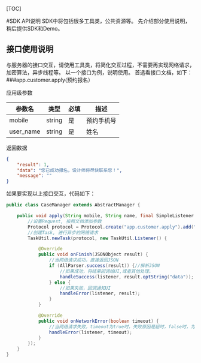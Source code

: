 [TOC]

#SDK API说明
SDK中将包括很多工具类，公共资源等。
先介绍部分使用说明，稍后提供SDK和Demo。

## 接口使用说明
与服务器的接口交互，请使用工具类，将简化交互过程，不需要再实现网络请求，加密算法，异步线程等。
以一个接口为例，说明使用。
首选看接口文档，如下：
###app.customer.apply(预约报名）

应用级参数

|参数名|类型|必填|描述|
|--------|--------|--------|--------|
|mobile|string|是|预约手机号|
|user_name|string|是|姓名|


返回数据

``` JSON
{
    "result": 1,
    "data": "您已成功报名，设计师将尽快联系您！",
    "message": ""
}
```

如果要实现以上接口交互，代码如下：
```Java
public class CaseManager extends AbstractManager {

	public void apply(String mobile, String name, final SimpleListener <String> listener) {
    	//设置Request, 按照文档添加参数
		Protocol protocol = Protocol.create("app.customer.apply").add("mobile", mobile).add("user_name", name);
        //创建Task, 进行异步的网络请求
		TaskUtil.newTask(protocol, new TaskUtil.Listener() {

			@Override
			public void onFinish(JSONObject result) {
            	//当网络请求成功，直接返回JSON
				if (AllParser.success(result)) {//解析JSON
                	//如果成功，将结果回调给UI,或者其他处理。
					handleSuccess(listener, result.optString("data"));
				} else {
                	//如果失败，回调通知UI
					handleError(listener, result);
				}
			}

			@Override
			public void onNetworkError(boolean timeout) {
            	//当网络请求失败，timeout为true时，失败原因是超时，false时，为其他网络错误。
				handleError(listener, timeout);
			}
		});
	}
}

```
